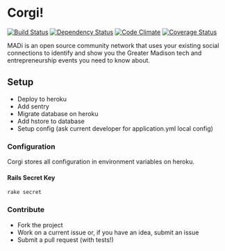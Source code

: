 # Corgi!
[![Build Status](https://travis-ci.org/southpolesteve/corgi.png?branch=master)](https://travis-ci.org/southpolesteve/corgi)
[![Dependency Status](https://gemnasium.com/southpolesteve/corgi.png)](https://gemnasium.com/southpolesteve/corgi)
[![Code Climate](https://codeclimate.com/github/southpolesteve/corgi.png)](https://codeclimate.com/github/southpolesteve/corgi)
[![Coverage Status](https://coveralls.io/repos/southpolesteve/corgi/badge.png)](https://coveralls.io/r/southpolesteve/corgi)

MADi is an open source community network that uses your existing social connections to identify and show you the Greater Madison tech and entrepreneurship events you need to know about.

## Setup

- Deploy to heroku
- Add sentry
- Migrate database on heroku
- Add hstore to database
- Setup config (ask current developer for application.yml local config)

### Configuration

Corgi stores all configuration in environment variables on heroku.

#### Rails Secret Key

`rake secret`

### Contribute

- Fork the project
- Work on a current issue or, if you have an idea, submit an issue
- Submit a pull request (with tests!)